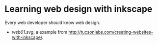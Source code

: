 Learning web design with inkscape
=================================

Every web developer should know web design.


 - *web01.svg*, a example from http://tucsonlabs.com/creating-websites-with-inkscape/.
 
